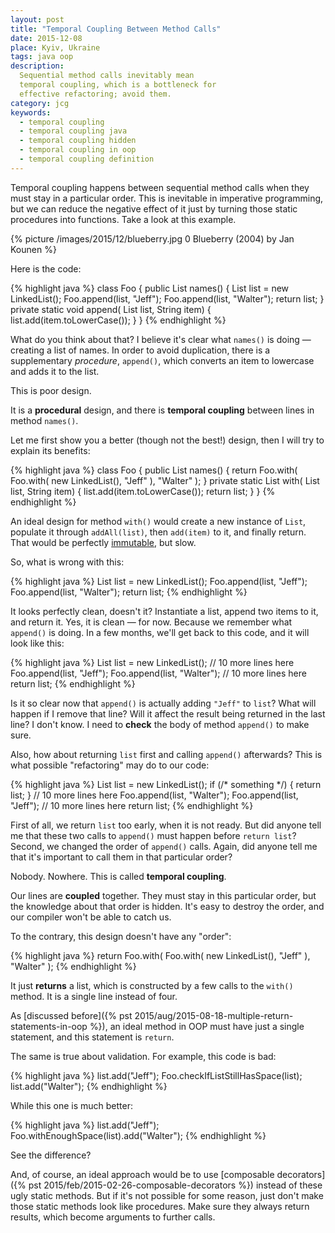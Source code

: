 ```yaml
---
layout: post
title: "Temporal Coupling Between Method Calls"
date: 2015-12-08
place: Kyiv, Ukraine
tags: java oop
description:
  Sequential method calls inevitably mean
  temporal coupling, which is a bottleneck for
  effective refactoring; avoid them.
category: jcg
keywords:
  - temporal coupling
  - temporal coupling java
  - temporal coupling hidden
  - temporal coupling in oop
  - temporal coupling definition
---
```


Temporal coupling happens between sequential method calls
when they must stay in a particular order. This is inevitable
in imperative programming, but we can reduce the negative effect
of it just by turning those static procedures into functions. Take
a look at this example.

<!--more-->

{% picture /images/2015/12/blueberry.jpg 0 Blueberry (2004) by Jan Kounen %}

Here is the code:

{% highlight java %}
class Foo {
  public List<String> names() {
    List<String> list = new LinkedList();
    Foo.append(list, "Jeff");
    Foo.append(list, "Walter");
    return list;
  }
  private static void append(
    List<String> list, String item) {
    list.add(item.toLowerCase());
  }
}
{% endhighlight %}

What do you think about that? I believe it's clear what `names()` is doing &mdash;
creating a list of names. In order to avoid duplication, there is a supplementary
_procedure_, `append()`, which converts an item to lowercase and adds it to the
list.

This is poor design.

It is a **procedural** design, and there is **temporal coupling** between
lines in method `names()`.

Let me first show you a better (though not the best!) design,
then I will try to explain its benefits:

{% highlight java %}
class Foo {
  public List<String> names() {
    return Foo.with(
      Foo.with(
        new LinkedList(),
        "Jeff"
      ),
      "Walter"
    );
  }
  private static List<String> with(
    List<String> list, String item) {
    list.add(item.toLowerCase());
    return list;
  }
}
{% endhighlight %}

An ideal design for method `with()` would create a new instance of
`List`, populate it through `addAll(list)`, then `add(item)` to it, and
finally return. That would be perfectly
[immutable](http://www.yegor256.com/2014/06/09/objects-should-be-immutable.html),
but slow.

So, what is wrong with this:

{% highlight java %}
List<String> list = new LinkedList();
Foo.append(list, "Jeff");
Foo.append(list, "Walter");
return list;
{% endhighlight %}

It looks perfectly clean, doesn't it? Instantiate a list, append two items to it, and
return it. Yes, it is clean &mdash; for now. Because we remember what `append()` is
doing. In a few months, we'll get back to this code, and it will look like this:

{% highlight java %}
List<String> list = new LinkedList();
// 10 more lines here
Foo.append(list, "Jeff");
Foo.append(list, "Walter");
// 10 more lines here
return list;
{% endhighlight %}

Is it so clear now that `append()` is actually adding `"Jeff"` to `list`? What
will happen if I remove that line? Will it affect the result being
returned in the last line? I don't know. I need to **check** the body of method
`append()` to make sure.

Also, how about returning `list` first and calling `append()` afterwards? This
is what possible "refactoring" may do to our code:

{% highlight java %}
List<String> list = new LinkedList();
if (/* something */) {
  return list;
}
// 10 more lines here
Foo.append(list, "Walter");
Foo.append(list, "Jeff");
// 10 more lines here
return list;
{% endhighlight %}

First of all, we return `list` too early, when it is not ready. But did anyone
tell me that these two calls to `append()` must happen before `return list`?
Second, we changed the order of `append()` calls. Again, did anyone tell me
that it's important to call them in that particular order?

Nobody. Nowhere. This is called **temporal coupling**.

Our lines are **coupled** together. They must stay in this particular order, but the
knowledge about that order is hidden. It's easy to destroy
the order, and our compiler won't be able to catch us.

To the contrary, this design doesn't have any "order":

{% highlight java %}
return Foo.with(
  Foo.with(
    new LinkedList(),
    "Jeff"
  ),
  "Walter"
);
{% endhighlight %}

It just **returns** a list, which is constructed by a few calls to the `with()`
method. It is a single line instead of four.

As [discussed before]({% pst 2015/aug/2015-08-18-multiple-return-statements-in-oop %}),
an ideal method in OOP must have just a single statement, and this statement is
`return`.

The same is true about validation. For example, this code is bad:

{% highlight java %}
list.add("Jeff");
Foo.checkIfListStillHasSpace(list);
list.add("Walter");
{% endhighlight %}

While this one is much better:

{% highlight java %}
list.add("Jeff");
Foo.withEnoughSpace(list).add("Walter");
{% endhighlight %}

See the difference?

And, of course, an ideal approach would be to use
[composable decorators]({% pst 2015/feb/2015-02-26-composable-decorators %})
instead of these ugly static methods. But if it's not possible for
some reason, just don't make those static methods look like procedures.
Make sure they always return results, which become arguments to
further calls.
